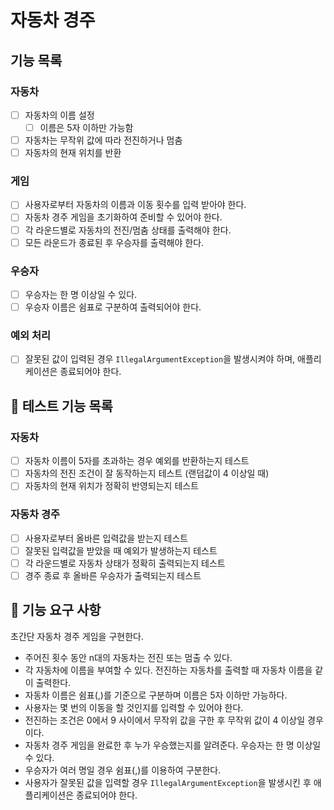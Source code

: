 # 자동차 경주

## 기능 목록

### 자동차
- [ ] 자동차의 이름 설정
  - [ ] 이름은 5자 이하만 가능함
- [ ] 자동차는 무작위 값에 따라 전진하거나 멈춤
- [ ] 자동차의 현재 위치를 반환

### 게임
- [ ] 사용자로부터 자동차의 이름과 이동 횟수를 입력 받아야 한다.
- [ ] 자동차 경주 게임을 초기화하여 준비할 수 있어야 한다.
- [ ] 각 라운드별로 자동차의 전진/멈춤 상태를 출력해야 한다.
- [ ] 모든 라운드가 종료된 후 우승자를 출력해야 한다.

### 우승자
- [ ] 우승자는 한 명 이상일 수 있다.
- [ ] 우승자 이름은 쉼표로 구분하여 출력되어야 한다.

### 예외 처리
- [ ] 잘못된 값이 입력된 경우 `IllegalArgumentException`을 발생시켜야 하며, 애플리케이션은 종료되어야 한다.

## 🚀 테스트 기능 목록

### 자동차
- [ ] 자동차 이름이 5자를 초과하는 경우 예외를 반환하는지 테스트
- [ ] 자동차의 전진 조건이 잘 동작하는지 테스트 (랜덤값이 4 이상일 때)
- [ ] 자동차의 현재 위치가 정확히 반영되는지 테스트

### 자동차 경주
- [ ] 사용자로부터 올바른 입력값을 받는지 테스트
- [ ] 잘못된 입력값을 받았을 때 예외가 발생하는지 테스트
- [ ] 각 라운드별로 자동차 상태가 정확히 출력되는지 테스트
- [ ] 경주 종료 후 올바른 우승자가 출력되는지 테스트

## 🚀 기능 요구 사항

초간단 자동차 경주 게임을 구현한다.

- 주어진 횟수 동안 n대의 자동차는 전진 또는 멈출 수 있다.
- 각 자동차에 이름을 부여할 수 있다. 전진하는 자동차를 출력할 때 자동차 이름을 같이 출력한다.
- 자동차 이름은 쉼표(,)를 기준으로 구분하며 이름은 5자 이하만 가능하다.
- 사용자는 몇 번의 이동을 할 것인지를 입력할 수 있어야 한다.
- 전진하는 조건은 0에서 9 사이에서 무작위 값을 구한 후 무작위 값이 4 이상일 경우이다.
- 자동차 경주 게임을 완료한 후 누가 우승했는지를 알려준다. 우승자는 한 명 이상일 수 있다.
- 우승자가 여러 명일 경우 쉼표(,)를 이용하여 구분한다.
- 사용자가 잘못된 값을 입력할 경우 `IllegalArgumentException`을 발생시킨 후 애플리케이션은 종료되어야 한다.
